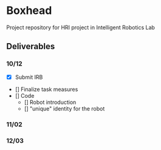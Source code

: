 # Boxhead
Project repository for HRI project in Intelligent Robotics Lab

## Deliverables
### 10/12
  - [x] Submit IRB
  - [] Finalize task measures
  - [] Code
    - [] Robot introduction
    - [] "unique" identity for the robot
### 11/02
### 12/03

